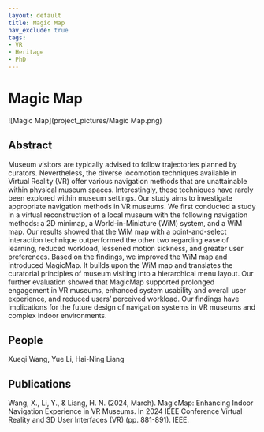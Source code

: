```yaml
---
layout: default
title: Magic Map
nav_exclude: true
tags:
- VR
- Heritage
- PhD
---
```


# Magic Map
![Magic Map](project_pictures/Magic Map.png)

## Abstract
Museum visitors are typically advised to follow trajectories planned by curators. Nevertheless, the diverse locomotion techniques available in Virtual Reality (VR) offer various navigation methods that are unattainable within physical museum spaces. Interestingly, these techniques have rarely been explored within museum settings. Our study aims to investigate appropriate navigation methods in VR museums. We first conducted a study in a virtual reconstruction of a local museum with the following navigation methods: a 2D minimap, a World-in-Miniature (WiM) system, and a WiM map. Our results showed that the WiM map with a point-and-select interaction technique outperformed the other two regarding ease of learning, reduced workload, lessened motion sickness, and greater user preferences. Based on the findings, we improved the WiM map and introduced MagicMap. It builds upon the WiM map and translates the curatorial principles of museum visiting into a hierarchical menu layout. Our further evaluation showed that MagicMap supported prolonged engagement in VR museums, enhanced system usability and overall user experience, and reduced users’ perceived workload. Our findings have implications for the future design of navigation systems in VR museums and complex indoor environments.

## People
Xueqi Wang, Yue Li, Hai-Ning Liang

## Publications
Wang, X., Li, Y., & Liang, H. N. (2024, March). MagicMap: Enhancing Indoor Navigation Experience in VR Museums. In 2024 IEEE Conference Virtual Reality and 3D User Interfaces (VR) (pp. 881-891). IEEE.
